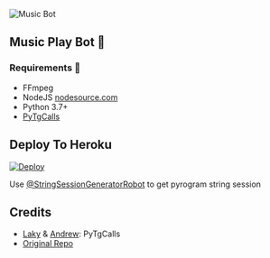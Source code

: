 ![Music Bot](https://telegra.ph/file/0708a712dfe4fde8bf4ec.jpg)
<h2 align="centre">Music Play Bot 🎵</h2>

<h3>Requirements 📝</h3>

- FFmpeg
- NodeJS [nodesource.com](https://nodesource.com/)
- Python 3.7+
- [PyTgCalls](https://github.com/pytgcalls/pytgcalls)

## Deploy To Heroku</h4>

[![Deploy](https://www.herokucdn.com/deploy/button.svg)](https://heroku.com/deploy?template=https://github.com/rishichakraborty/MusicBomt)

Use [@StringSessionGeneratorRobot](https://t.me/StringSessionGeneratorRobot) to get pyrogram string session

## Credits

- [Laky](https://github.com/Laky-64) & [Andrew](https://github.com/AndrewLaneX): PyTgCalls
- [Original Repo](https://github.com/suprojects/CallsMusic)

